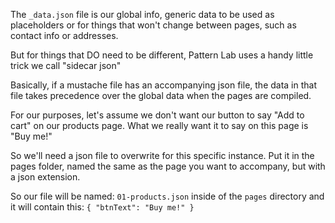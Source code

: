 The `_data.json` file is our global info, generic data to be used as placeholders
or for things that won't change between pages, such as contact info or addresses.

But for things that DO need to be different, Pattern Lab uses a handy little trick we call "sidecar json"

Basically, if a mustache file has an accompanying json file,
the data in that file takes precedence over the global data when the pages are compiled.

For our purposes, let's assume we don't want our button to say "Add to cart" on our products page. 
What we really want it to say on this page is "Buy me!"

So we'll need a json file to overwrite for this specific instance. 
Put it in the pages folder, named the same as the page you want to accompany, but with a json extension.

So our file will be named: `01-products.json` inside of the `pages` directory and it will contain this:
`
{
  "btnText": "Buy me!"
}
`
